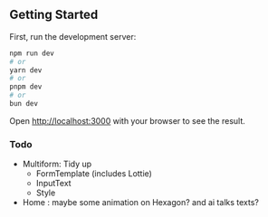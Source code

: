 ## Getting Started

First, run the development server:

```bash
npm run dev
# or
yarn dev
# or
pnpm dev
# or
bun dev
```

Open [http://localhost:3000](http://localhost:3000) with your browser to see the result.

### Todo

- Multiform: Tidy up
  - FormTemplate (includes Lottie)
  - InputText
  - Style
- Home : maybe some animation on Hexagon? and ai talks texts?
